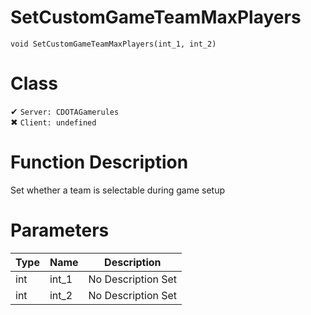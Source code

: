 # SetCustomGameTeamMaxPlayers
```
void SetCustomGameTeamMaxPlayers(int_1, int_2)
```
# Class
✔ `Server: CDOTAGamerules`  
✖ `Client: undefined`  

# Function Description
Set whether a team is selectable during game setup
# Parameters
Type|Name|Description
--|--|--
int|int_1|No Description Set
int|int_2|No Description Set
